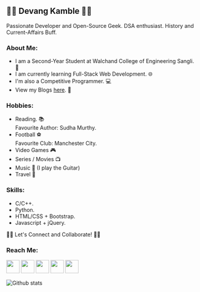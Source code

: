 ## 👨‍💻 Devang Kamble 👨‍💻
Passionate Developer and Open-Source Geek. DSA enthusiast. History and Current-Affairs Buff.

### About Me:
+ I am a Second-Year Student at Walchand College of Engineering Sangli. 🏫
+ I am currently learning Full-Stack Web Development. 🌐
+ I'm also a Competitive Programmer. 💻
+ View my Blogs <a href="https://rising-entropy.github.io/">here</a>. 📖

### Hobbies:
  + Reading. 📚<br>
  Favourite Author: Sudha Murthy. 
  + Football ⚽<br>
  Favourite Club: Manchester City.
  + Video Games 🎮
  + Series / Movies 📺
  + Music 🎵 (I play the Guitar)
  + Travel 🧭
  
### Skills:
  + C/C++.
  + Python.
  + HTML/CSS + Bootstrap.
  + Javascript + jQuery.
  
🤝🏻 Let's Connect and Collaborate! 🤝🏻

### Reach Me:
<a href="https://www.linkedin.com/in/devang-kamble/"><img src="https://image.flaticon.com/icons/svg/174/174857.svg" width="35"></a>   <a href="https://www.instagram.com/devangkamble/"><img src="https://image.flaticon.com/icons/svg/174/174855.svg" width="35"></a>    <a href="https://twitter.com/devang_kamble"><img src="https://image.flaticon.com/icons/svg/174/174876.svg" width="35"></a>    <a href="https://www.youtube.com/channel/UCtukYk9RAI8Tv0uLYe6CU2Q?view_as=subscriber"><img src="https://image.flaticon.com/icons/svg/174/174883.svg" width="35"></a>  <a href="https://www.quora.com/profile/Devang-Kamble"><img src="https://image.flaticon.com/icons/svg/174/174865.svg" width="35"></a>



![Github stats](https://github-readme-stats.vercel.app/api?username=rising-entropy&show_icons=true&hide_border=true)

